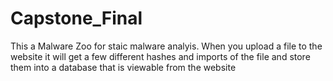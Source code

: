 # Capstone_Final

This a Malware Zoo for staic malware analyis. When you upload a file to the website it will get a 
few different hashes and imports of the file and store them into a database that is viewable from the website
